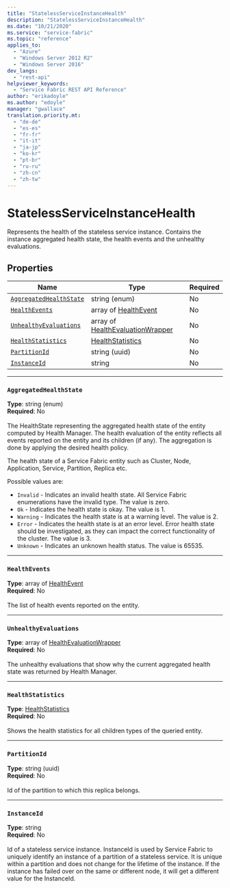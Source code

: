 ```yaml
---
title: "StatelessServiceInstanceHealth"
description: "StatelessServiceInstanceHealth"
ms.date: "10/21/2020"
ms.service: "service-fabric"
ms.topic: "reference"
applies_to: 
  - "Azure"
  - "Windows Server 2012 R2"
  - "Windows Server 2016"
dev_langs: 
  - "rest-api"
helpviewer_keywords: 
  - "Service Fabric REST API Reference"
author: "erikadoyle"
ms.author: "edoyle"
manager: "gwallace"
translation.priority.mt: 
  - "de-de"
  - "es-es"
  - "fr-fr"
  - "it-it"
  - "ja-jp"
  - "ko-kr"
  - "pt-br"
  - "ru-ru"
  - "zh-cn"
  - "zh-tw"
---
```

# StatelessServiceInstanceHealth

Represents the health of the stateless service instance.
Contains the instance aggregated health state, the health events and the unhealthy evaluations.


## Properties
| Name | Type | Required |
| --- | --- | --- |
| [`AggregatedHealthState`](#aggregatedhealthstate) | string (enum) | No |
| [`HealthEvents`](#healthevents) | array of [HealthEvent](sfclient-model-healthevent.md) | No |
| [`UnhealthyEvaluations`](#unhealthyevaluations) | array of [HealthEvaluationWrapper](sfclient-model-healthevaluationwrapper.md) | No |
| [`HealthStatistics`](#healthstatistics) | [HealthStatistics](sfclient-model-healthstatistics.md) | No |
| [`PartitionId`](#partitionid) | string (uuid) | No |
| [`InstanceId`](#instanceid) | string | No |

____
### `AggregatedHealthState`
__Type__: string (enum) <br/>
__Required__: No<br/>
<br/>
The HealthState representing the aggregated health state of the entity computed by Health Manager.
The health evaluation of the entity reflects all events reported on the entity and its children (if any).
The aggregation is done by applying the desired health policy.


The health state of a Service Fabric entity such as Cluster, Node, Application, Service, Partition, Replica etc.

Possible values are: 

  - `Invalid` - Indicates an invalid health state. All Service Fabric enumerations have the invalid type. The value is zero.
  - `Ok` - Indicates the health state is okay. The value is 1.
  - `Warning` - Indicates the health state is at a warning level. The value is 2.
  - `Error` - Indicates the health state is at an error level. Error health state should be investigated, as they can impact the correct functionality of the cluster. The value is 3.
  - `Unknown` - Indicates an unknown health status. The value is 65535.



____
### `HealthEvents`
__Type__: array of [HealthEvent](sfclient-model-healthevent.md) <br/>
__Required__: No<br/>
<br/>
The list of health events reported on the entity.

____
### `UnhealthyEvaluations`
__Type__: array of [HealthEvaluationWrapper](sfclient-model-healthevaluationwrapper.md) <br/>
__Required__: No<br/>
<br/>
The unhealthy evaluations that show why the current aggregated health state was returned by Health Manager.

____
### `HealthStatistics`
__Type__: [HealthStatistics](sfclient-model-healthstatistics.md) <br/>
__Required__: No<br/>
<br/>
Shows the health statistics for all children types of the queried entity.

____
### `PartitionId`
__Type__: string (uuid) <br/>
__Required__: No<br/>
<br/>
Id of the partition to which this replica belongs.

____
### `InstanceId`
__Type__: string <br/>
__Required__: No<br/>
<br/>
Id of a stateless service instance. InstanceId is used by Service Fabric to uniquely identify an instance of a partition of a stateless service. It is unique within a partition and does not change for the lifetime of the instance. If the instance has failed over on the same or different node, it will get a different value for the InstanceId.

